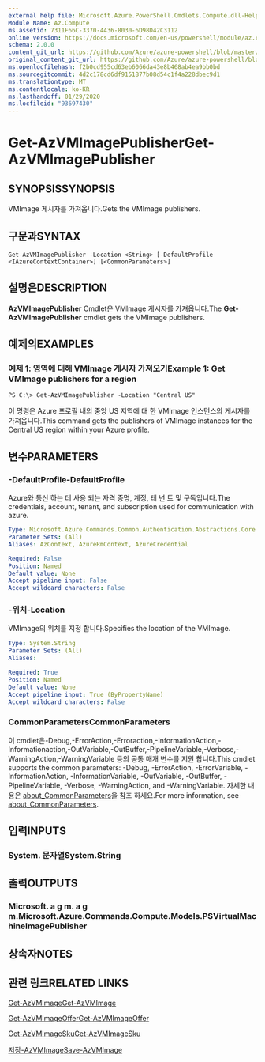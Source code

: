 ```yaml
---
external help file: Microsoft.Azure.PowerShell.Cmdlets.Compute.dll-Help.xml
Module Name: Az.Compute
ms.assetid: 7311F66C-3370-4436-8030-6D98D42C3112
online version: https://docs.microsoft.com/en-us/powershell/module/az.compute/get-azvmimagepublisher
schema: 2.0.0
content_git_url: https://github.com/Azure/azure-powershell/blob/master/src/Compute/Compute/help/Get-AzVMImagePublisher.md
original_content_git_url: https://github.com/Azure/azure-powershell/blob/master/src/Compute/Compute/help/Get-AzVMImagePublisher.md
ms.openlocfilehash: f2b0cd955cd63eb6066da43e8b468ab4ea9bb0bd
ms.sourcegitcommit: 4d2c178cd6df9151877b08d54c1f4a228dbec9d1
ms.translationtype: MT
ms.contentlocale: ko-KR
ms.lasthandoff: 01/29/2020
ms.locfileid: "93697430"
---
```

# <span data-ttu-id="882a1-101">Get-AzVMImagePublisher</span><span class="sxs-lookup"><span data-stu-id="882a1-101">Get-AzVMImagePublisher</span></span>

## <span data-ttu-id="882a1-102">SYNOPSIS</span><span class="sxs-lookup"><span data-stu-id="882a1-102">SYNOPSIS</span></span>
<span data-ttu-id="882a1-103">VMImage 게시자를 가져옵니다.</span><span class="sxs-lookup"><span data-stu-id="882a1-103">Gets the VMImage publishers.</span></span>

## <span data-ttu-id="882a1-104">구문과</span><span class="sxs-lookup"><span data-stu-id="882a1-104">SYNTAX</span></span>

```
Get-AzVMImagePublisher -Location <String> [-DefaultProfile <IAzureContextContainer>] [<CommonParameters>]
```

## <span data-ttu-id="882a1-105">설명은</span><span class="sxs-lookup"><span data-stu-id="882a1-105">DESCRIPTION</span></span>
<span data-ttu-id="882a1-106">**AzVMImagePublisher** Cmdlet은 VMImage 게시자를 가져옵니다.</span><span class="sxs-lookup"><span data-stu-id="882a1-106">The **Get-AzVMImagePublisher** cmdlet gets the VMImage publishers.</span></span>

## <span data-ttu-id="882a1-107">예제의</span><span class="sxs-lookup"><span data-stu-id="882a1-107">EXAMPLES</span></span>

### <span data-ttu-id="882a1-108">예제 1: 영역에 대해 VMImage 게시자 가져오기</span><span class="sxs-lookup"><span data-stu-id="882a1-108">Example 1: Get VMImage publishers for a region</span></span>
```
PS C:\> Get-AzVMImagePublisher -Location "Central US"
```

<span data-ttu-id="882a1-109">이 명령은 Azure 프로필 내의 중앙 US 지역에 대 한 VMImage 인스턴스의 게시자를 가져옵니다.</span><span class="sxs-lookup"><span data-stu-id="882a1-109">This command gets the publishers of VMImage instances for the Central US region within your Azure profile.</span></span>

## <span data-ttu-id="882a1-110">변수</span><span class="sxs-lookup"><span data-stu-id="882a1-110">PARAMETERS</span></span>

### <span data-ttu-id="882a1-111">-DefaultProfile</span><span class="sxs-lookup"><span data-stu-id="882a1-111">-DefaultProfile</span></span>
<span data-ttu-id="882a1-112">Azure와 통신 하는 데 사용 되는 자격 증명, 계정, 테 넌 트 및 구독입니다.</span><span class="sxs-lookup"><span data-stu-id="882a1-112">The credentials, account, tenant, and subscription used for communication with azure.</span></span>

```yaml
Type: Microsoft.Azure.Commands.Common.Authentication.Abstractions.Core.IAzureContextContainer
Parameter Sets: (All)
Aliases: AzContext, AzureRmContext, AzureCredential

Required: False
Position: Named
Default value: None
Accept pipeline input: False
Accept wildcard characters: False
```

### <span data-ttu-id="882a1-113">-위치</span><span class="sxs-lookup"><span data-stu-id="882a1-113">-Location</span></span>
<span data-ttu-id="882a1-114">VMImage의 위치를 지정 합니다.</span><span class="sxs-lookup"><span data-stu-id="882a1-114">Specifies the location of the VMImage.</span></span>

```yaml
Type: System.String
Parameter Sets: (All)
Aliases:

Required: True
Position: Named
Default value: None
Accept pipeline input: True (ByPropertyName)
Accept wildcard characters: False
```

### <span data-ttu-id="882a1-115">CommonParameters</span><span class="sxs-lookup"><span data-stu-id="882a1-115">CommonParameters</span></span>
<span data-ttu-id="882a1-116">이 cmdlet은-Debug,-ErrorAction,-Erroraction,-InformationAction,-Informationaction,-OutVariable,-OutBuffer,-PipelineVariable,-Verbose,-WarningAction,-WarningVariable 등의 공통 매개 변수를 지원 합니다.</span><span class="sxs-lookup"><span data-stu-id="882a1-116">This cmdlet supports the common parameters: -Debug, -ErrorAction, -ErrorVariable, -InformationAction, -InformationVariable, -OutVariable, -OutBuffer, -PipelineVariable, -Verbose, -WarningAction, and -WarningVariable.</span></span> <span data-ttu-id="882a1-117">자세한 내용은 [about_CommonParameters](https://go.microsoft.com/fwlink/?LinkID=113216)을 참조 하세요.</span><span class="sxs-lookup"><span data-stu-id="882a1-117">For more information, see [about_CommonParameters](https://go.microsoft.com/fwlink/?LinkID=113216).</span></span>

## <span data-ttu-id="882a1-118">입력</span><span class="sxs-lookup"><span data-stu-id="882a1-118">INPUTS</span></span>

### <span data-ttu-id="882a1-119">System. 문자열</span><span class="sxs-lookup"><span data-stu-id="882a1-119">System.String</span></span>

## <span data-ttu-id="882a1-120">출력</span><span class="sxs-lookup"><span data-stu-id="882a1-120">OUTPUTS</span></span>

### <span data-ttu-id="882a1-121">Microsoft. a g m. a g m.</span><span class="sxs-lookup"><span data-stu-id="882a1-121">Microsoft.Azure.Commands.Compute.Models.PSVirtualMachineImagePublisher</span></span>

## <span data-ttu-id="882a1-122">상속자</span><span class="sxs-lookup"><span data-stu-id="882a1-122">NOTES</span></span>

## <span data-ttu-id="882a1-123">관련 링크</span><span class="sxs-lookup"><span data-stu-id="882a1-123">RELATED LINKS</span></span>

[<span data-ttu-id="882a1-124">Get-AzVMImage</span><span class="sxs-lookup"><span data-stu-id="882a1-124">Get-AzVMImage</span></span>](./Get-AzVMImage.md)

[<span data-ttu-id="882a1-125">Get-AzVMImageOffer</span><span class="sxs-lookup"><span data-stu-id="882a1-125">Get-AzVMImageOffer</span></span>](./Get-AzVMImageOffer.md)

[<span data-ttu-id="882a1-126">Get-AzVMImageSku</span><span class="sxs-lookup"><span data-stu-id="882a1-126">Get-AzVMImageSku</span></span>](./Get-AzVMImageSku.md)

[<span data-ttu-id="882a1-127">저장-AzVMImage</span><span class="sxs-lookup"><span data-stu-id="882a1-127">Save-AzVMImage</span></span>](./Save-AzVMImage.md)


